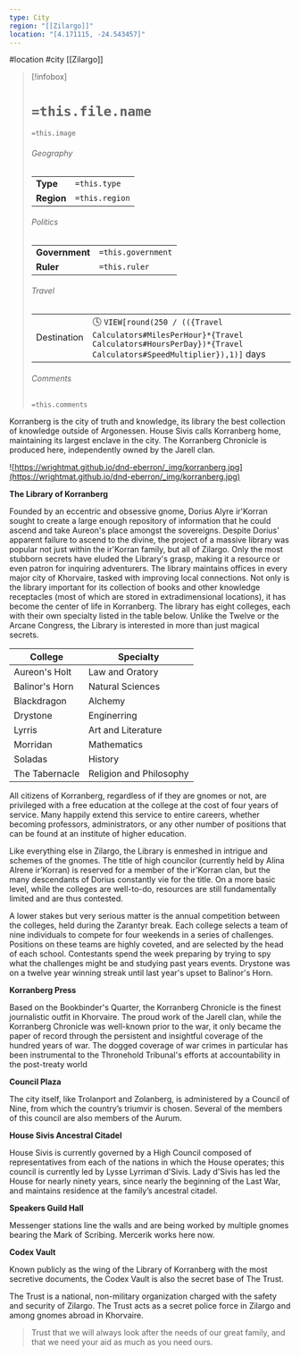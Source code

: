 ```yaml
---
type: City
region: "[[Zilargo]]"
location: "[4.171115, -24.543457]"
---
```

 #location #city [[Zilargo]]

> [!infobox]
> # `=this.file.name`
> `=this.image`
> ###### Geography
> |  |  |
> | ---- | ---- |
> | **Type** | `=this.type` |
> | **Region** | `=this.region` |
> ###### Politics
> |  |  |
> | ---- | ---- |
> | **Government** | `=this.government` |
> | **Ruler** | `=this.ruler` |
> ###### Travel
> |  |  |
> | ---- | ---- |
> | Destination | 🕓 `VIEW[round(250 / (({Travel Calculators#MilesPerHour}*{Travel Calculators#HoursPerDay})*{Travel Calculators#SpeedMultiplier}),1)]` days |
> ###### Comments
> `=this.comments`

Korranberg is the city of truth and knowledge, its library the best collection of knowledge outside of Argonessen. House Sivis calls Korranberg home, maintaining its largest enclave in the city. The Korranberg Chronicle is produced here, independently owned by the Jarell clan.

![https://wrightmat.github.io/dnd-eberron/_img/korranberg.jpg](https://wrightmat.github.io/dnd-eberron/_img/korranberg.jpg)

**The Library of Korranberg**

Founded by an eccentric and obsessive gnome, Dorius Alyre ir'Korran sought to create a large enough repository of information that he could ascend and take Aureon's place amongst the sovereigns. Despite Dorius' apparent failure to
ascend to the divine, the project of a massive library was popular not just within the ir'Korran family, but all of Zilargo.
Only the most stubborn secrets have eluded the Library's grasp, making it a resource or even patron for inquiring
adventurers. The library maintains offices in every major city of Khorvaire, tasked with improving local connections.
Not only is the library important for its collection of books and other knowledge receptacles (most of which are stored in
extradimensional locations), it has become the center of life in Korranberg. The library has eight colleges, each with their
own specialty listed in the table below. Unlike the Twelve or the Arcane Congress, the Library is interested in more than just magical secrets.

| College | Specialty |
| --- | --- |
| Aureon's Holt | Law and Oratory |
| Balinor's Horn | Natural Sciences |
| Blackdragon | Alchemy |
| Drystone | Enginerring |
| Lyrris | Art and Literature |
| Morridan | Mathematics |
| Soladas | History |
| The Tabernacle | Religion and Philosophy |

All citizens of Korranberg, regardless of if they are gnomes or not, are privileged with a free education at the college at
the cost of four years of service. Many happily extend this service to entire careers, whether becoming professors,
administrators, or any other number of positions that can be found at an institute of higher education.

Like everything else in Zilargo, the Library is enmeshed in intrigue and schemes of the gnomes. The title of high councilor (currently held by Alina Alrene ir’Korran) is reserved for a member of the ir'Korran clan, but the many descendants of Dorius constantly vie for the title. On a more basic level, while the colleges are well-to-do, resources are still fundamentally limited and are thus contested.

A lower stakes but very serious matter is the annual competition between the colleges, held during the Zarantyr break. Each college selects a team of nine individuals to compete for four weekends in a series of challenges. Positions on these teams are highly coveted, and are selected by the head of each school. Contestants spend the week preparing by trying to spy what the challenges might be and studying past years events. Drystone was on a twelve year winning streak until last year's upset to Balinor's Horn.

**Korranberg Press**

Based on the Bookbinder's Quarter, the Korranberg Chronicle is the finest journalistic outfit in Khorvaire. The proud work of the Jarell clan, while the Korranberg Chronicle was well-known prior to the war, it only became the paper of record through the persistent and insightful coverage of the hundred years of war. The dogged coverage of war crimes in particular has been instrumental to the Thronehold Tribunal's efforts at accountability in the post-treaty world

**Council Plaza**

The city itself, like Trolanport and Zolanberg, is administered by a Council of Nine, from which the country’s triumvir is chosen. Several of the members of this council are also members of the Aurum.

**House Sivis Ancestral Citadel**

House Sivis is currently governed by a High Council composed of representatives from each of the nations in which the House operates; this council is currently led by Lysse Lyrriman d'Sivis. Lady d'Sivis has led the House for nearly ninety years, since nearly the beginning of the Last War, and maintains residence at the family’s ancestral citadel.

**Speakers Guild Hall**

Messenger stations line the walls and are being worked by multiple gnomes bearing the Mark of Scribing. Mercerik works here now.

**Codex Vault**

Known publicly as the wing of the Library of Korranberg with the most secretive documents, the Codex Vault is also the secret base of The Trust.

The Trust is a national, non-military organization charged with the safety and security of Zilargo. The Trust acts as a secret police force in Zilargo and among gnomes abroad in Khorvaire.

> Trust that we will always look after the needs of our great family, and that we need your aid as much as you need ours.
